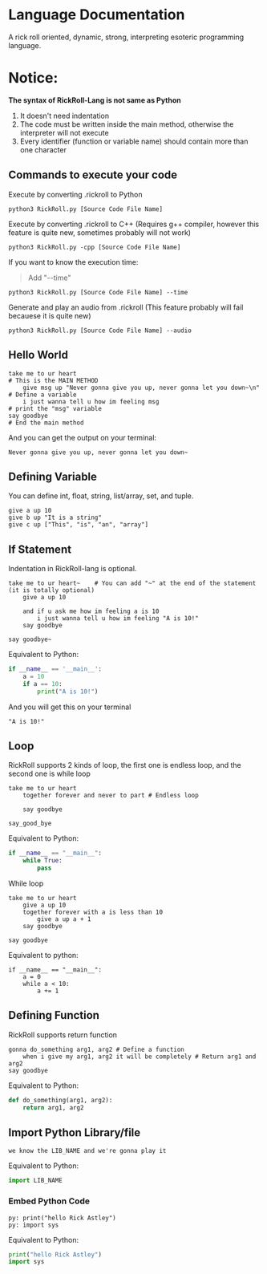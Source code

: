 # Language Documentation
A rick roll oriented, dynamic, strong, interpreting esoteric programming language.

# Notice:
**The syntax of RickRoll-Lang is not same as Python**
1. It doesn't need indentation
2. The code must be written inside the main method, otherwise the interpreter will not execute
3. Every identifier (function or variable name) should contain more than one character

## Commands to execute your code
Execute by converting .rickroll to Python
```
python3 RickRoll.py [Source Code File Name]
```
Execute by converting .rickroll to C++ (Requires g++ compiler, however this feature is quite new, sometimes probably will not work)
```
python3 RickRoll.py -cpp [Source Code File Name]
```
If you want to know the execution time:
> Add "--time"
```
python3 RickRoll.py [Source Code File Name] --time
```
Generate and play an audio from .rickroll (This feature probably will fail becauese it is quite new)
```
python3 RickRoll.py [Source Code File Name] --audio
```

## Hello World
```
take me to ur heart                                                    # This is the MAIN METHOD
    give msg up "Never gonna give you up, never gonna let you down~\n" # Define a variable
    i just wanna tell u how im feeling msg                             # print the "msg" variable
say goodbye                                                            # End the main method
```
And you can get the output on your terminal:
```
Never gonna give you up, never gonna let you down~
```

## Defining Variable
You can define int, float, string, list/array, set, and tuple.
```
give a up 10
give b up "It is a string"
give c up ["This", "is", "an", "array"]

```

## If Statement
Indentation in RickRoll-lang is optional.
```
take me to ur heart~    # You can add "~" at the end of the statement (it is totally optional)
    give a up 10

    and if u ask me how im feeling a is 10
        i just wanna tell u how im feeling "A is 10!"
    say goodbye

say goodbye~
```
Equivalent to Python:
```python
if __name__ == '__main__':
    a = 10
    if a == 10:
        print("A is 10!")

```

And you will get this on your terminal
```
"A is 10!"
```

## Loop
RickRoll supports 2 kinds of loop, the first one is endless loop, and the second one is while loop
```
take me to ur heart
    together forever and never to part # Endless loop

    say goodbye

say_good_bye
```
Equivalent to Python:
```Python
if __name__ == "__main__":
    while True:
        pass
```
While loop
```
take me to ur heart
    give a up 10
    together forever with a is less than 10
        give a up a + 1
    say goodbye

say goodbye
```
Equivalent to python:
```
if __name__ == "__main__":
    a = 0
    while a < 10:
        a += 1

```

## Defining Function
RickRoll supports return function
```
gonna do_something arg1, arg2 # Define a function
    when i give my arg1, arg2 it will be completely # Return arg1 and arg2
say goodbye
```
Equivalent to Python:
```python
def do_something(arg1, arg2):
    return arg1, arg2
```

## Import Python Library/file
```
we know the LIB_NAME and we're gonna play it
```
Equivalent to Python:
```python
import LIB_NAME
```

### Embed Python Code
```
py: print("hello Rick Astley")
py: import sys
```
Equivalent to Python:
```python
print("hello Rick Astley")
import sys
```
